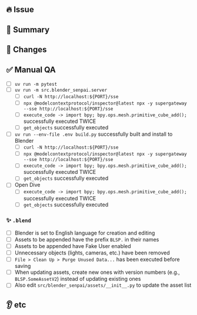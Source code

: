 ## 🔥 Issue

<!-- Links to issues, requests, and bugs -->

## 📝 Summary

<!-- What does this PR solve? -->

## 🔄 Changes

<!-- List the main changes. If there are UI changes, include screenshots. -->

## ✅ Manual QA

- [ ] `uv run -m pytest`
- [ ] `uv run -m src.blender_senpai.server`
  - [ ] `curl -N http://localhost:${PORT}/sse`
  - [ ] `npx @modelcontextprotocol/inspector@latest npx -y supergateway --sse http://localhost:${PORT}/sse`
  - [ ] `execute_code -> import bpy; bpy.ops.mesh.primitive_cube_add();` successfully executed TWICE
  - [ ] `get_objects` successfully executed
- [ ] `uv run --env-file .env build.py` successfully built and install to Blender
  - [ ] `curl -N http://localhost:${PORT}/sse`
  - [ ] `npx @modelcontextprotocol/inspector@latest npx -y supergateway --sse http://localhost:${PORT}/sse`
  - [ ] `execute_code -> import bpy; bpy.ops.mesh.primitive_cube_add();` successfully executed TWICE
  - [ ] `get_objects` successfully executed
- [ ] Open Dive
  - [ ] `execute_code -> import bpy; bpy.ops.mesh.primitive_cube_add();` successfully executed TWICE
  - [ ] `get_objects` successfully executed

### ✨ `.blend`

- [ ] Blender is set to English language for creation and editing
- [ ] Assets to be appended have the prefix `BLSP.` in their names
- [ ] Assets to be appended have Fake User enabled
- [ ] Unnecessary objects (lights, cameras, etc.) have been removed
- [ ] `File > Clean Up > Purge Unused Data...` has been executed before saving
- [ ] When updating assets, create new ones with version numbers (e.g., `BLSP.SomeAssetV2`) instead of updating existing ones
- [ ] Also edit `src/blender_senpai/assets/__init__.py` to update the asset list

## 👂 etc

<!-- Please note any additional information. -->
